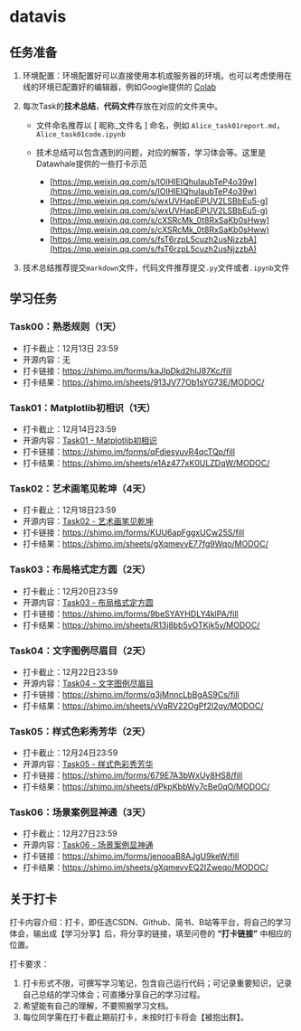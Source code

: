 # datavis

## 任务准备

1. 环境配置：环境配置好可以直接使用本机或服务器的环境。也可以考虑使用在线的环境已配置好的编辑器，例如Google提供的 [Colab](https://colab.research.google.com/)

2. 每次Task的**技术总结**，**代码文件**存放在对应的文件夹中。

   - 文件命名推荐以 [ 昵称_文件名 ] 命名，例如 `Alice_task01report.md`，`Alice_task01code.ipynb`

   - 技术总结可以包含遇到的问题，对应的解答，学习体会等。这里是Datawhale提供的一些打卡示范

     - [https://mp.weixin.qq.com/s/IOlHIEIQhuIaubTeP4o39w](https://mp.weixin.qq.com/s/IOlHIEIQhuIaubTeP4o39w)
     - [https://mp.weixin.qq.com/s/wxUVHapEiPUV2LSBbEu5-g](https://mp.weixin.qq.com/s/wxUVHapEiPUV2LSBbEu5-g)
     - [https://mp.weixin.qq.com/s/cXSRcMk_0t8RxSaKb0sHww](https://mp.weixin.qq.com/s/cXSRcMk_0t8RxSaKb0sHww)
     - [https://mp.weixin.qq.com/s/fsT6rzpL5cuzh2usNjzzbA](https://mp.weixin.qq.com/s/fsT6rzpL5cuzh2usNjzzbA)

3. 技术总结推荐提交`markdown`文件，代码文件推荐提交`.py`文件或者`.ipynb`文件

## 学习任务

### **Task00**：熟悉规则（**1**天）

- 打卡截止：12月13日 23:59
- 开源内容：无
- 打卡链接：https://shimo.im/forms/kaJIpDkd2hIJ87Kc/fill
- 打卡结果：https://shimo.im/sheets/913JV77Ob1sYG73E/MODOC/

### **Task01**：**Matplotlib**初相识（**1**天）

- 打卡截止：12月14日23:59
- 开源内容：[Task01 - Matplotlib初相识](http://datawhale.club/t/topic/538)
- 打卡链接：https://shimo.im/forms/qFdiesyuvR4qcTQp/fill
- 打卡结果：https://shimo.im/sheets/e1Az477xK0ULZDqW/MODOC/

### **Task02**：艺术画笔见乾坤（**4**天）

- 打卡截止：12月18日23:59
- 开源内容：[Task02 - 艺术画笔见乾坤](http://datawhale.club/t/topic/545)
- 打卡链接：https://shimo.im/forms/KUU6apFggxUCw25S/fill
- 打卡结果：https://shimo.im/sheets/gXqmevvE77fg9Wqo/MODOC/

### **Task03**：布局格式定方圆（**2**天）

- 打卡截止：12月20日23:59
- 开源内容：[Task03 - 布局格式定方圆](http://datawhale.club/t/topic/542)
- 打卡链接：https://shimo.im/forms/9beSYAYHDLY4klPA/fill
- 打卡结果：https://shimo.im/sheets/R13j8bb5vOTKjk5y/MODOC/

### **Task04**：文字图例尽眉目（**2**天）

- 打卡截止：12月22日23:59
- 开源内容：[Task04 - 文字图例尽眉目](http://datawhale.club/t/topic/543)
- 打卡链接：https://shimo.im/forms/q3jMnncLbBgAS9Cs/fill
- 打卡结果：https://shimo.im/sheets/vVqRV22OgPf2l2qy/MODOC/

### **Task05**：样式色彩秀芳华（**2**天）

- 打卡截止：12月24日23:59
- 开源内容：[Task05 - 样式色彩秀芳华](http://datawhale.club/t/topic/544)
- 打卡链接：https://shimo.im/forms/679E7A3bWxUy8HS8/fill
- 打卡结果：https://shimo.im/sheets/dPkpKbbWy7cBe0qO/MODOC/

### **Task06**：场景案例显神通（**3**天）

- 打卡截止：12月27日23:59
- 开源内容：[Task06 - 场景案例显神通](http://datawhale.club/t/topic/546)
- 打卡链接：https://shimo.im/forms/jenooaB8AJgU9keW/fill
- 打卡结果：https://shimo.im/sheets/gXqmevvEQ2IZweqo/MODOC/

## 关于打卡

打卡内容介绍：打卡，即任选CSDN、Github、简书、B站等平台，将自己的学习体会，输出成【学习分享】后，将分享的链接，填至问卷的 **“打卡链接"** 中相应的位置。

打卡要求：

1. 打卡形式不限，可撰写学习笔记，包含自己运行代码；可记录重要知识，记录自己总结的学习体会；可直播分享自己的学习过程。
2. 希望能有自己的理解，不要照搬学习文档。
3. 每位同学需在打卡截止期前打卡，未按时打卡将会【被抱出群】。
